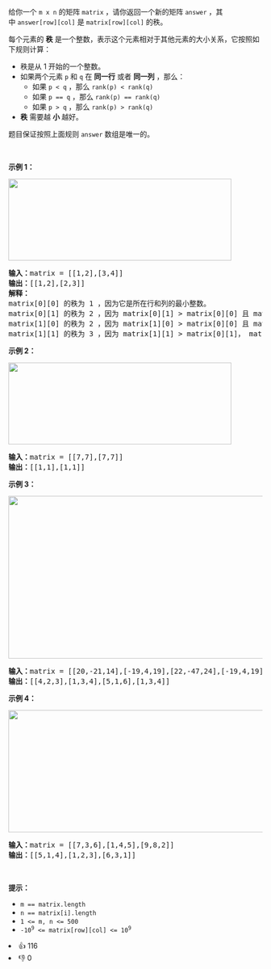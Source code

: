 <p>给你一个&nbsp;<code>m x n</code>&nbsp;的矩阵 <code>matrix</code>&nbsp;，请你返回一个新的矩阵<em>&nbsp;</em><code>answer</code>&nbsp;，其中<em>&nbsp;</em><code>answer[row][col]</code>&nbsp;是&nbsp;<code>matrix[row][col]</code>&nbsp;的秩。</p>

<p>每个元素的&nbsp;<b>秩</b>&nbsp;是一个整数，表示这个元素相对于其他元素的大小关系，它按照如下规则计算：</p>

<ul> 
 <li>秩是从 1 开始的一个整数。</li> 
 <li>如果两个元素&nbsp;<code>p</code> 和&nbsp;<code>q</code>&nbsp;在 <strong>同一行</strong>&nbsp;或者 <strong>同一列</strong>&nbsp;，那么： 
  <ul> 
   <li>如果&nbsp;<code>p &lt; q</code> ，那么&nbsp;<code>rank(p) &lt; rank(q)</code></li> 
   <li>如果&nbsp;<code>p == q</code>&nbsp;，那么&nbsp;<code>rank(p) == rank(q)</code></li> 
   <li>如果&nbsp;<code>p &gt; q</code>&nbsp;，那么&nbsp;<code>rank(p) &gt; rank(q)</code></li> 
  </ul> </li> 
 <li><b>秩</b>&nbsp;需要越 <strong>小</strong>&nbsp;越好。</li> 
</ul>

<p>题目保证按照上面规则&nbsp;<code>answer</code>&nbsp;数组是唯一的。</p>

<p>&nbsp;</p>

<p><strong>示例 1：</strong></p> 
<img alt="" src="https://assets.leetcode-cn.com/aliyun-lc-upload/uploads/2020/10/25/rank1.jpg" style="width: 442px; height: 162px;" /> 
<pre>
<b>输入：</b>matrix = [[1,2],[3,4]]
<b>输出：</b>[[1,2],[2,3]]
<strong>解释：</strong>
matrix[0][0] 的秩为 1 ，因为它是所在行和列的最小整数。
matrix[0][1] 的秩为 2 ，因为 matrix[0][1] &gt; matrix[0][0] 且 matrix[0][0] 的秩为 1 。
matrix[1][0] 的秩为 2 ，因为 matrix[1][0] &gt; matrix[0][0] 且 matrix[0][0] 的秩为 1 。
matrix[1][1] 的秩为 3 ，因为 matrix[1][1] &gt; matrix[0][1]， matrix[1][1] &gt; matrix[1][0] 且 matrix[0][1] 和 matrix[1][0] 的秩都为 2 。
</pre>

<p><strong>示例 2：</strong></p> 
<img alt="" src="https://assets.leetcode-cn.com/aliyun-lc-upload/uploads/2020/10/25/rank2.jpg" style="width: 442px; height: 162px;" /> 
<pre>
<b>输入：</b>matrix = [[7,7],[7,7]]
<b>输出：</b>[[1,1],[1,1]]
</pre>

<p><strong>示例 3：</strong></p> 
<img alt="" src="https://assets.leetcode-cn.com/aliyun-lc-upload/uploads/2020/10/25/rank3.jpg" style="width: 601px; height: 322px;" /> 
<pre>
<b>输入：</b>matrix = [[20,-21,14],[-19,4,19],[22,-47,24],[-19,4,19]]
<b>输出：</b>[[4,2,3],[1,3,4],[5,1,6],[1,3,4]]
</pre>

<p><strong>示例 4：</strong></p> 
<img alt="" src="https://assets.leetcode-cn.com/aliyun-lc-upload/uploads/2020/10/25/rank4.jpg" style="width: 601px; height: 242px;" /> 
<pre>
<b>输入：</b>matrix = [[7,3,6],[1,4,5],[9,8,2]]
<b>输出：</b>[[5,1,4],[1,2,3],[6,3,1]]
</pre>

<p>&nbsp;</p>

<p><strong>提示：</strong></p>

<ul> 
 <li><code>m == matrix.length</code></li> 
 <li><code>n == matrix[i].length</code></li> 
 <li><code>1 &lt;= m, n &lt;= 500</code></li> 
 <li><code>-10<sup>9</sup> &lt;= matrix[row][col] &lt;= 10<sup>9</sup></code></li> 
</ul>

<div><li>👍 116</li><li>👎 0</li></div>